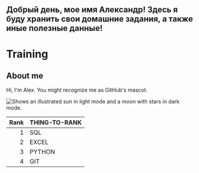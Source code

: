 ## Добрый день, мое имя Александр!  Здесь я буду хранить свои домашние задания, а также иные полезные данные!

# Training
## About me

Hi, I'm Alex. You might recognize me as GitHub's mascot.

<picture>
  <source media="(prefers-color-scheme: dark)" srcset="https://user-images.githubusercontent.com/25423296/163456776-7f95b81a-f1ed-45f7-b7ab-8fa810d529fa.png">
  <source media="(prefers-color-scheme: light)" srcset="https://user-images.githubusercontent.com/25423296/163456779-a8556205-d0a5-45e2-ac17-42d089e3c3f8.png">
  <img alt="Shows an illustrated sun in light mode and a moon with stars in dark mode." src="https://user-images.githubusercontent.com/25423296/163456779-a8556205-d0a5-45e2-ac17-42d089e3c3f8.png">
</picture>

| Rank | THING-TO-RANK |
|-----:|---------------|
|     1|     SQL       |
|     2|    EXCEL      |
|     3|   PYTHON      |
|     4|    GIT        |

